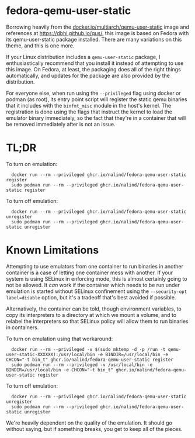 fedora-qemu-user-static
=======================

Borrowing heavily from the
[docker.io/multiarch/qemu-user-static](https://hub.docker.com/r/multiarch/qemu-user-static)
image and
references at https://dbhi.github.io/qus/, this image is based on Fedora with
its qemu-user-static package installed.  There are many variations on this
theme, and this is one more.

If your Linux distribution includes a `qemu-user-static` package, I
enthusiastically recommend
that you install it instead of attempting to use this image.  On Fedora, at
least, the packaging does all of the right things automatically, and updates
for the package are also provided by the distribution.

For everyone else, when run using the `--privileged` flag using docker or
podman (as root), its entry point script will register the static qemu binaries
that it includes with the `binfmt_misc` module in the host's kernel.  The
registration is done using the flags that instruct the kernel to load the
emulator binary immediately, so the fact that they're in a container that will
be removed immediately after is not an issue.

TL;DR
=====

To turn on emulation:
```
  docker run --rm --privileged ghcr.io/nalind/fedora-qemu-user-static register
  sudo podman run --rm --privileged ghcr.io/nalind/fedora-qemu-user-static register
```

To turn off emulation:
```
  docker run --rm --privileged ghcr.io/nalind/fedora-qemu-user-static unregister
  sudo podman run --rm --privileged ghcr.io/nalind/fedora-qemu-user-static unregister
```

Known Limitations
=================

Attempting to use emulators from one container to run binaries in another
container is a case of letting one container mess with another.  If your system
is using SELinux in enforcing mode, this is almost certainly going to not be
allowed.  It _can_ work if the container which needs to be run under emulation
is started without SELinux confinement using the `--security-opt label=disable`
option, but it's a tradeoff that's best avoided if possible.

Alternatively, the container can be told, though environment variables, to copy
its interpreters to a directory at which we mount a volume, and to relabel the
interpreters so that SELinux policy will allow them to run binaries in
containers.

To turn on emulation using that workaround:
```
  docker run --rm --privileged -v $(sudo mktemp -d -p /run -t qemu-user-static-XXXXXX):/usr/local/bin -e BINDIR=/usr/local/bin -e CHCON="-t bin_t" ghcr.io/nalind/fedora-qemu-user-static register
  sudo podman run --rm --privileged -v /usr/local/bin -e BINDIR=/usr/local/bin -e CHCON="-t bin_t" ghcr.io/nalind/fedora-qemu-user-static register
```

To turn off emulation:
```
  docker run --rm --privileged ghcr.io/nalind/fedora-qemu-user-static unregister
  sudo podman run --rm --privileged ghcr.io/nalind/fedora-qemu-user-static unregister
```

We're heavily dependent on the quality of the emulation.  It should go without
saying, but if something breaks, you get to keep all of the pieces.
